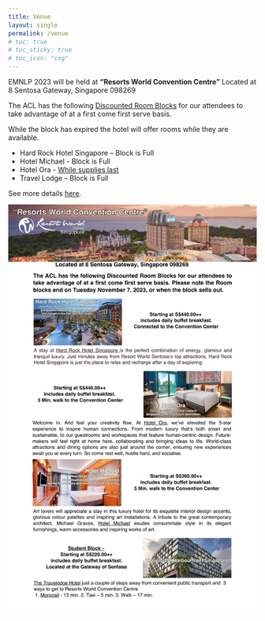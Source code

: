 ```yaml
---
title: Venue
layout: single
permalink: /venue
# toc: true
# toc_sticky: true
# toc_icon: "cog"
---
```


EMNLP 2023 will be held at **“Resorts World Convention Centre”** Located at 8 Sentosa Gateway, Singapore 098269  

The ACL has the following [Discounted Room Blocks](https://www.idem.events/r/emnlp-conference-2023-hotel-ora/) for our attendees to take advantage of at a first come first serve basis. 
<!-- Please note the Room blocks end on Tuesday November 7, 2023, or when the block sells out.  -->
While the block has expired the hotel will offer rooms while they are available.

- Hard Rock Hotel Singapore –  Block is Full
- Hotel Michael - Block is Full 
- Hotel Ora - [While supplies last](https://www.idem.events/r/emnlp-conference-2023-hotel-ora/) 
- Travel Lodge – Block is Full 
  
See more details [here](assets/images/venue.pdf). 

![image](assets/images/venue.png)


